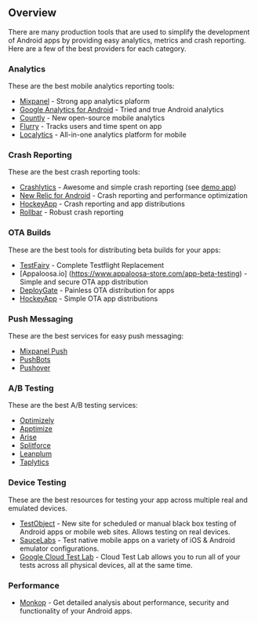 ## Overview

There are many production tools that are used to simplify the development of Android apps by providing easy analytics, metrics and crash reporting. Here are a few of the best providers for each category.

### Analytics

These are the best mobile analytics reporting tools:

* [Mixpanel](https://mixpanel.com/help/reference/android) - Strong app analytics plaform
* [Google Analytics for Android](https://developers.google.com/analytics/devguides/collection/android/?csw=1) - Tried and true Android analytics
* [Countly](https://count.ly/resources/installation/android) - New open-source mobile analytics
* [Flurry](http://www.flurry.com/solutions/analytics) - Tracks users and time spent on app
* [Localytics](http://www.localytics.com/) - All-in-one analytics platform for mobile

### Crash Reporting

These are the best crash reporting tools:

* [Crashlytics](http://try.crashlytics.com/) - Awesome and simple crash reporting (see [demo app](https://github.com/plastiv/CrashlyticsDemo))
* [New Relic for Android](https://docs.newrelic.com/docs/mobile-apps/android-installation-and-configuration) - Crash reporting and performance optimization
* [HockeyApp](http://support.hockeyapp.net/kb/client-integration-android-other-platforms/hockeyapp-for-android-sdk) - Crash reporting and app distributions
* [Rollbar](https://rollbar.com/docs/notifier/rollbar-android/) - Robust crash reporting

### OTA Builds

These are the best tools for distributing beta builds for your apps:

* [TestFairy](http://blog.testfairy.com/testflight-sdk-users-welcome-to-testfairy/) - Complete Testflight Replacement
* [Appaloosa.io] (https://www.appaloosa-store.com/app-beta-testing) - Simple and secure OTA app distribution 
* [DeployGate](https://deploygate.com/docs/sdk) - Painless OTA distribution for apps
* [HockeyApp](http://hockeyapp.net) - Simple OTA app distributions

### Push Messaging

These are the best services for easy push messaging:
  
* [Mixpanel Push](https://mixpanel.com/docs/people-analytics/android-push)
* [PushBots](https://pushbots.com/)
* [Pushover](https://pushover.net/)

### A/B Testing

These are the best A/B testing services:

* [Optimizely](http://optimizely.com/mobile)
* [Apptimize](http://apptimize.com/)
* [Arise](http://arise.io/)
* [Splitforce](https://www.splitforce.com)
* [Leanplum](https://www.leanplum.com/)
* [Taplytics](https://taplytics.com/)

### Device Testing

These are the best resources for testing your app across multiple real and emulated devices. 

* [TestObject](http://testobject.com) - New site for scheduled or manual black box testing of Android apps or mobile web sites. Allows testing on real devices.
* [SauceLabs](https://saucelabs.com/) - Test native mobile apps on a variety of iOS & Android emulator configurations.
* [Google Cloud Test Lab](https://developers.google.com/cloud-test-lab/?hl=en) - Cloud Test Lab allows you to run  all of your tests across all physical devices, all at the same time.

### Performance

* [Monkop](https://www.monkop.com/) - Get detailed analysis about performance, security and functionality of your Android apps.
